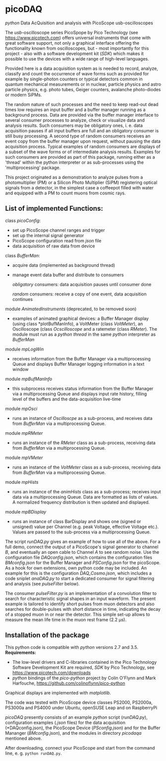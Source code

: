 # picoDAQ

*python* Data AcQuisition and analysis with PicoScope usb-oscilloscopes

The *usb*-oscilloscope series PicoSpope by Pico Technology 
(see https://www.picotech.com)
offers universal instruments that come with great software support, not only a graphical interface offering the functionality known from oscilloscopes, 
but - most importantly for this project - also with a software development kit
(*SDK*) which makes it possible to use the devices with a wide range of
high-level languages. 

Provided here is a data acquisition system as is needed to record, 
analyze, classify and count the occurrence of wave forms such as provided 
for example by single-photon counters or typical detectors common in 
quantum mechanical measurements or in nuclear, particle physics and astro
particle physics, e.g. photo tubes, Geiger counters, avalanche photo-diodes
or modern SiPMs.

The random nature of such processes and the need to keep read-out dead 
times low requires an input buffer and a buffer manager running as a 
background process. Data are provided via the buffer manager 
interface to several consumer processes to analyze, check or visualize 
data and analysis results. Such consumers may be obligatory ones, 
i. e. data acquisition pauses if all input buffers are full and an 
obligatory consumer is still busy processing. A second type of random 
consumers receives an event copy from the buffer manager upon request, 
without pausing the data acquisition process. Typical examples of 
random consumers are displays of a subset of the wave forms or of 
intermediate analysis results. Examples for such consumers are provided
as part of this package, running either as a 'thread' within the python
interpreter or as sub-processes using the 'multiprocessing' package.

This project originated as a demonstration to analyze pulses from a 
photomultiplier (PM) or a Silicon Photo Multiplier (SiPM) registering
optical signals from  a detector, in the simplest case a coffeepot
filled with water and equipped with a PM to count muons from cosmic rays. 

## List of implemented **Functions**:

   class *picoConfig*:

   - set up PicoScope channel ranges and trigger
   - set up the internal signal generator
   - PicoScope configuration read from *json* file
   - data acquisition of raw data from device

  class *BufferMan*:

   - acquire data (implemented as background thread)
   - manage event data buffer and distribute to consumers

      *obligatory* consumers: data acquisition pauses until consumer done

      *random* consumers: receive a copy of one event, data acquisition 
      continues

  module *AnimatedInstruments* (deprecated, to be removed soon)

   - examples of animated graphical devices: a Buffer Manager display
        (using class *plotBufManInfo), a VoltMeter (class *VoltMeter*),
         an Oscilloscope (class *Ocscilloscope* and a ratemeter
         (class *RMeter*). The module must run as a *python* *thread* in
         the same *python* interpreter as *BufferMan*

  module *mpLogWin* 

   - receives information from the Buffer Manager via a multiprocessing 
        Queue and displays Buffer Manager logging information in a text window 

  module *mpBufManInfo*

   - this subprocess receives status information from the Buffer Manager  
        via a multiprocessing Queue and displays input rate history, filling  
        level of the buffers and the data-acquisition live-time

  module *mpOsci*

   - runs an instance of *Oscilloscpe* as a sub-process, and receives
        data from *BufferMan* via a multiprocessing Queue.

  module *mpRMeter* 

   - runs an instance of the *RMeter* class as a sub-process, receiving
        data from *BufferMan* via a multiprocessing Queue.

  module *mpVMeter* 

   - runs an instance of the *VoltMeter* class as a sub-process, receiving
        data from *BufferMan* via a multiprocessing Queue.

  module *mpHists* 
 
  - runs an instance of the *animHists* class as a sub-process; receives 
       input data via a multiprocessing Queue. Data are formatted as lists 
       of values. A normalized frequency distribution is then updated and 
       displayed.

  module *mpBDisplay* 

  - runs an instance of class BarDisplay and shows one (signed or unsigned)
       value per Channel (e.g. peak Voltage, effective Voltage etc.). Values 
       are passed to the sub-process via a multiprocessing Queue.

The script *runDAQ.py* gives an example of how to use all of the above. For a full demo, connect the output of a PicoScope's signal generator to channel *B*, and eventually an open cable to Channel *A* to see random noise. Use the configuration file *DAQconfig.json*, which contains the configuration files *BMconfig.json* for the Buffer Manager and *PSConfig.json* for the picoScope. As a hook for own extensions, own python code may be included. An example for this is the configuration *DAQ_Cosmo.json*, which includes a code sniplet *anaDAQ.py* to start a dedicated consumer for signal filtering and analysis (see *pulseFilter* below). 

The consumer *pulseFilter.py* is an implementation of a convolution filter to search for characteristic signal shapes in an input waveform. The present example is tailored to identify short pulses from muon detectors and also searches for double-pulses with short distance in time, indicating the decay of a stopped muon in or near the detector. This simple set-up allows to measure the mean life time in the muon rest frame (2.2 µs). 


## Installation of the package

This python code is compatible with *python* versions 2.7 and 3.5.
**Requirements:**

  - The low-level drivers and C-libraries contained in the Pico Technology Software Development Kit are required, *SDK* by Pico Technology, see  https://www.picotech.com/downloads
  - *python* bindings of the *pico-python* project by Colin O'Flynn
    and Mark Harfouche, https://github.com/colinoflynn/pico-python

Graphical displays are implemented with *matplotlib*.

The code was tested with PicoScope device classes PS2000, PS2000a,   
PS3000a and PS4000 under Ubuntu, openSUSE Leap and on RaspberryPi

*picoDAQ* presently consists of an example *python* script (*runDAQ.py*), configuration examples (*.json* files) for the data acquisition (*DAQconfig.json), the PicoScope Device (*PSconfig.json*) and for the Buffer Mananger (*BMconfig.json*), and the modules in directory *picodaqa* mentioned above. 

After downloading, connect your PicoScope and start from the command line, e. g. `python runDAQ.py`. 

